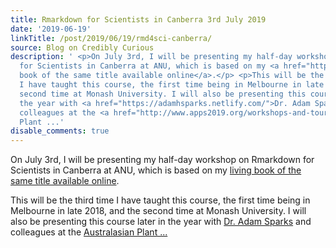```yaml
---
title: Rmarkdown for Scientists in Canberra 3rd July 2019
date: '2019-06-19'
linkTitle: /post/2019/06/19/rmd4sci-canberra/
source: Blog on Credibly Curious
description: ' <p>On July 3rd, I will be presenting my half-day workshop on Rmarkdown
  for Scientists in Canberra at ANU, which is based on my <a href="https://rmd4sci.njtierney.com/">living
  book of the same title available online</a>.</p> <p>This will be the third time
  I have taught this course, the first time being in Melbourne in late 2018, and the
  second time at Monash University. I will also be presenting this course later in
  the year with <a href="https://adamhsparks.netlify.com/">Dr. Adam Sparks</a> and
  colleagues at the <a href="http://www.apps2019.org/workshops-and-tours.php">Australasian
  Plant ...'
disable_comments: true
---
```

 <p>On July 3rd, I will be presenting my half-day workshop on Rmarkdown for Scientists in Canberra at ANU, which is based on my <a href="https://rmd4sci.njtierney.com/">living book of the same title available online</a>.</p> <p>This will be the third time I have taught this course, the first time being in Melbourne in late 2018, and the second time at Monash University. I will also be presenting this course later in the year with <a href="https://adamhsparks.netlify.com/">Dr. Adam Sparks</a> and colleagues at the <a href="http://www.apps2019.org/workshops-and-tours.php">Australasian Plant ...